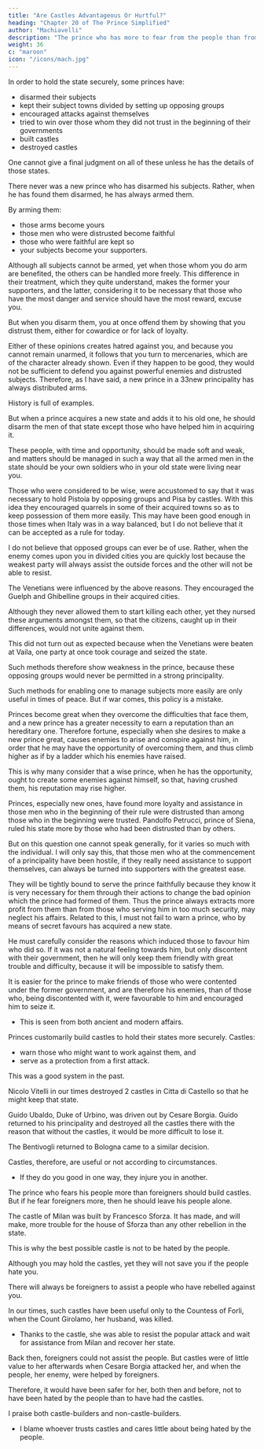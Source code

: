 ```yaml
---
title: "Are Castles Advantageous Or Hurtful?"
heading: "Chapter 20 of The Prince Simplified"
author: "Machiavelli"
description: "The prince who has more to fear from the people than from foreigners ought to build castles, but he who has more to fear from foreigners than from the people should leave them alone"
weight: 36
c: "maroon"
icon: "/icons/mach.jpg"
---
```




<!-- ## Chapter 20= Are Castles Advantageous Or Hurtful? -->
<!-- , And Many Other Things Which Princes Often Use, -->


In order to hold the state securely, some princes have:
- disarmed their subjects
- kept their subject towns divided by setting up opposing groups
- encouraged attacks against themselves
- tried to win over those whom they did not trust in the beginning of their governments
- built castles
- destroyed castles

One cannot give a final judgment on all of these unless he has the details of those states. <!--  in which a decision has to be made.  -->

<!-- Nevertheless I will speak as comprehensively as possible on these matters.  -->

There never was a new prince who has disarmed his subjects. Rather, when he has found them disarmed, he has always armed them. 

By arming them:
- those arms become yours
- those men who were distrusted become faithful
- those who were faithful are kept so
- your subjects become your supporters.

Although all subjects cannot be armed, yet when those whom you do arm are benefited, the others can be handled more freely. This difference in their treatment, which they quite understand, makes the former your supporters, and the latter, considering it to be necessary that those who have the most danger and service should have the most reward, excuse you. 

But when you disarm them, you at once offend them by showing that you distrust them, either for cowardice or for lack of loyalty. 

Either of these opinions creates hatred against you, and because you cannot remain unarmed, it follows that you turn to mercenaries, which are of the character already shown. Even if they happen to be good, they would not be sufficient to defend you against powerful enemies and distrusted subjects. Therefore, as I have said, a new prince in a 33new principality has always distributed arms. 

History is full of examples. 

But when a prince acquires a new state and adds it to his old one, he should disarm the men of that state except those who have helped him in acquiring it. 

These people, with time and opportunity, should be made soft and weak, and matters should be managed in such a way that all the armed men in the state should be your own soldiers who in your old state were living near you. 

Those who were considered to be wise, were accustomed to say that it was necessary to hold Pistoia by opposing groups and Pisa by castles. With this idea they encouraged quarrels in some of their acquired towns so as to keep possession of them more easily. This may have been good enough in those times when Italy was in a way balanced, but I do not believe that it can be accepted as a rule for today. 

I do not believe that opposed groups can ever be of use. Rather, when the enemy comes upon you in divided cities you are quickly lost because the weakest party will always assist the outside forces and the other will not be able to resist. 

The Venetians were influenced by the above reasons. They encouraged the Guelph and Ghibelline groups in their acquired cities. 

Although they never allowed them to start killing each other, yet they nursed these arguments amongst them, so that the citizens, caught up in their differences, would not unite against them.

This did not turn out as expected because when the Venetians were beaten at Vaila, one party at once took courage and seized the state. 

Such methods therefore show weakness in the prince, because these opposing groups would never be permitted in a strong principality. 

Such methods for enabling one to manage subjects more easily are only useful in times of peace. But if war comes, this policy is a mistake. 

Princes become great when they overcome the difficulties that face them, and a new prince has a greater necessity to earn a reputation than an hereditary one. Therefore fortune, especially when she desires to make a new prince great, causes enemies to arise and conspire against him, in order that he may have the opportunity of overcoming them, and thus climb higher as if by a ladder which his enemies have raised. 

This is why many consider that a wise prince, when he has the opportunity, ought to create some enemies against himself, so that, having crushed them, his reputation may rise higher.

Princes, especially new ones, have found more loyalty and assistance in those men who in the beginning of their rule were distrusted than among those who in the beginning were trusted. Pandolfo Petrucci, prince of Siena, ruled his state more by those who had been distrusted than by others. 

But on this question one cannot speak generally, for it varies so much with the individual. I will only say this, that those men who at the commencement of a principality have been hostile, if they really need assistance to support themselves, can always be turned into supporters with the greatest ease. 

They will be tightly bound to serve the prince faithfully because they know it is very necessary for them through their actions to change the bad opinion which the prince had formed of them. Thus the prince always extracts more profit from them than from those who serving him in too much security, may neglect his affairs. Related to this, I must not fail to warn a prince, who by means of secret favours has acquired a new state. 

He must carefully consider the reasons which induced those to favour him who did so. If it was not a natural feeling towards him, but only discontent with their government, then he will only keep them friendly with great trouble and difficulty, because it will be impossible to satisfy them. 

<!-- And weighing well the reasons for this in those examples which can be taken , we shall find that  -->

It is easier for the prince to make friends of those who were contented under the former government, and are therefore his enemies, than of those who, being discontented with it, were favourable to him and encouraged him to seize it.
- This is seen from both ancient and modern affairs.

Princes customarily build castles to hold their states more securely. Castles:
- warn those who might want to work against them, and
- serve as a protection from a first attack. 

This was a good system in the past. 

Nicolo Vitelli in our times destroyed 2 castles in Citta di Castello so that he might keep that state. 

Guido Ubaldo, Duke of Urbino, was driven out by Cesare Borgia. Guido returned to his principality and destroyed all the castles there with the reason that without the castles, it would be more difficult to lose it. 

The Bentivogli returned to Bologna came to a similar decision.

Castles, therefore, are useful or not according to circumstances.
- If they do you good in one way, they injure you in another. 

The prince who fears his people more than foreigners should build castles. But if he fear foreigners more, then he should leave his people alone. 

The castle of Milan was built by Francesco Sforza. It has made, and will make, more trouble for the house of Sforza than any other rebellion in the state.

This is why the best possible castle is not to be hated by the people. 

Although you may hold the castles, yet they will not save you if the people hate you. 

There will always be foreigners to assist a people who have rebelled against you. 

In our times, such castles have been useful only to the Countess of Forli, when the Count Girolamo, her husband, was killed. 
- Thanks to the castle, she was able to resist the popular attack and wait for assistance from Milan and recover her state. 

Back then, foreigners could not assist the people. But castles were of little value to her afterwards when Cesare Borgia attacked her, and when the people, her enemy, were helped by foreigners.

Therefore, it would have been safer for her, both then and before, not to have been hated by the people than to have had the castles. 

I praise both castle-builders and non-castle-builders. 
- I blame whoever trusts castles and cares little about being hated by the people.
